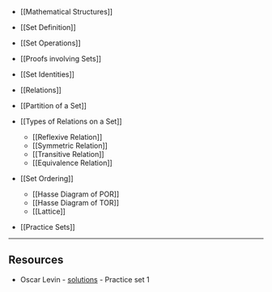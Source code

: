 
- [[Mathematical Structures]]
- [[Set Definition]]
- [[Set Operations]]
- [[Proofs involving Sets]]
- [[Set Identities]]
- [[Relations]]
- [[Partition of a Set]]
- [[Types of Relations on a Set]]
	- [[Reflexive Relation]]
	- [[Symmetric Relation]]
	- [[Transitive Relation]]
	- [[Equivalence Relation]]
- [[Set Ordering]]
	- [[Hasse Diagram of POR]]
	- [[Hasse Diagram of TOR]]
	- [[Lattice]]


- [[Practice Sets]]
---

## Resources

- Oscar Levin - [solutions](https://discrete.openmathbooks.org/dmoi3/sec_intro-sets.html) - Practice set 1
